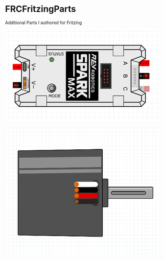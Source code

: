 # FRCFritzingParts
Additional Parts I authored for Fritzing

![SPARK MAX Motor Controller](REV_SPARK_MAX_fritzing.png)

![NEO Brushless Motor](REV_NEO_BLDC_fritzing.png)
